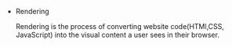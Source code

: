 - Rendering

    Rendering is the process of converting website code(HTMl,CSS, JavaScript) into the visual content a user sees in their browser.